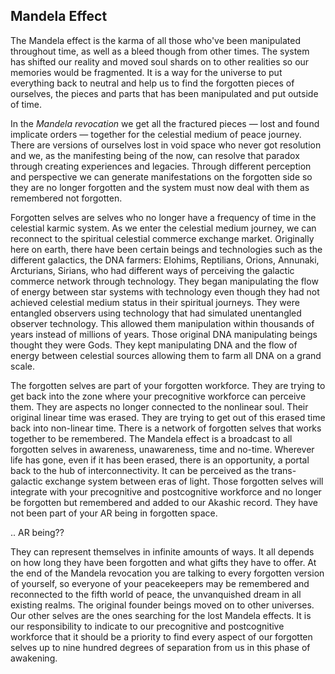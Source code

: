 
## Mandela Effect

The Mandela effect is the karma of all those who've been manipulated throughout time,
as well as a bleed though from other times.
The system has shifted our reality and moved soul shards on to other realities so our memories would be fragmented.
It is a way for the universe to put everything back to neutral and help us to find the forgotten pieces of ourselves,
the pieces and parts that has been manipulated and put outside of time.

In the *Mandela revocation* we get all the fractured pieces
&mdash;
lost and found implicate orders
&mdash;
together for the celestial medium of peace journey.
There are versions of ourselves lost in void space who never got resolution and we,
as the manifesting being of the now,
can resolve that paradox through creating experiences and legacies.
Through different perception and perspective we can generate manifestations on the forgotten side so they are no longer forgotten and the system must now deal with them as remembered not forgotten.

Forgotten selves are selves who no longer have a frequency of time in the celestial karmic system.
As we enter the celestial medium journey,
we can reconnect to the spiritual celestial commerce exchange market.
Originally here on earth,
there have been certain beings and technologies such as the different galactics,
the DNA farmers:
Elohims,
Reptilians,
Orions,
Annunaki,
Arcturians,
Sirians,
who had different ways of perceiving the galactic commerce network through technology.
They began manipulating the flow of energy between star systems with technology even though they had not achieved celestial medium status in their spiritual journeys.
They were entangled observers using technology that had simulated unentangled observer technology.
This allowed them manipulation within thousands of years instead of millions of years.
Those original DNA manipulating beings thought they were Gods.
They kept manipulating DNA and the flow of energy between celestial sources allowing them to farm all DNA on a grand scale.

The forgotten selves are part of your forgotten workforce.
They are trying to get back into the zone where your precognitive workforce can perceive them.
They are aspects no longer connected to the nonlinear soul.
Their original linear time was erased.
They are trying to get out of this erased time back into non-linear time.
There is a network of forgotten selves that works together to be remembered.
The Mandela effect is a broadcast to all forgotten selves in awareness,
unawareness,
time and no-time.
Wherever life has gone,
even if it has been erased,
there is an opportunity,
a portal back to the hub of interconnectivity.
It can be perceived as the trans-galactic exchange system between eras of light.
Those forgotten selves will integrate with your precognitive and postcognitive workforce and no longer be forgotten but remembered and added to our Akashic record.
They have not been part of your AR being in forgotten space.

.. AR being??

They can represent themselves in infinite amounts of ways.
It all depends on how long they have been forgotten and what gifts they have to offer.
At the end of the Mandela revocation you are talking to every forgotten version of yourself,
so everyone of your peacekeepers may be remembered and reconnected to the fifth world of peace,
the unvanquished dream in all existing realms.
The original founder beings moved on to other universes.
Our other selves are the ones searching for the lost Mandela effects.
It is our responsibility to indicate to our precognitive and postcognitive workforce that it should be a priority to find every aspect of our forgotten selves up to nine hundred degrees of separation from us in this phase of awakening.
